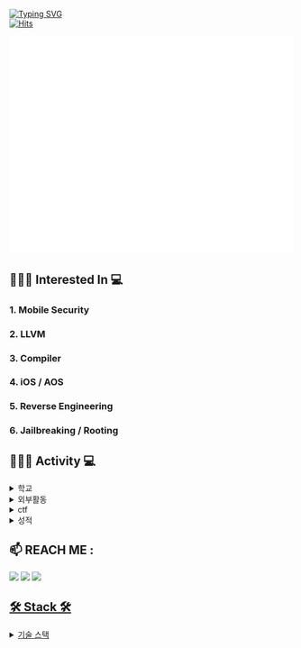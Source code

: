 
[![Typing SVG](https://readme-typing-svg.demolab.com?font=Alkatra&weight=500&size=45&duration=4000&pause=3&color=6994CDEE&center=false&vCenter=false&multiline=true&repeat=true&width=1000&height=100&lines=Hello_World+👋)](https://git.io/typing-svg)
<br>
[![Hits](https://hits.seeyoufarm.com/api/count/incr/badge.svg?url=https%3A%2F%2Fgithub.com%2FParkHoHo&count_bg=%23F2E987&title_bg=%23555555&icon=&icon_color=%23E7E7E7&title=Github&edge_flat=false)](https://hits.seeyoufarm.com)

<!--<img src="https://dreamhack-readme-stats.vercel.app/api/stats?username=Armios" /> !-->

![Metrics](/github-metrics.svg)

 ## 👨🏻‍🎓 Interested In 💻
 ### 1. Mobile Security
 ### 2. LLVM
 ### 3. Compiler
 ### 4. iOS / AOS
 ### 5. Reverse Engineering
 ### 6. Jailbreaking / Rooting
 
 ## 👨🏻‍🎓 Activity 💻
 <details markdown="1">
  <summary>학교</summary>
  <div>
    <ul>
     </br>
      <li>순천향대 정보보호학과 입학(2021~)</li> </br>
      <li>순천향대 정보보호학과 성적 장학금-장려 (1학년 2학기) </li></br>
      <li>순천향대 정보보호학과 수석(2학년 2학기)</li></br>
      <li>순천향대 정보보호 동아리 SecurityFirst 리버싱팀(2021.03 ~ 2021.12)</li></br>
      <li>순천향대 인공지능보안 연구실 CTI (2021.12 ~ 2022.12)</li>
      <ul>
          <li>논문 투고 - RF Fingerprinting Method for Passive Key Entry System Authentication using MFCC features (WISA)</li>
          <li>논문 투고 - Man-in-the-middle Atack Simulation for Embedded System utilizing BLE Communicatoin(정보보호협회 추계학술대회)</li>
      </ul>
     </br>
      <li>순천향대 취약점분석 동아리 TOOR 모바일 취약점 분석팀(2022.08~2023.03)</li>
     <ul>
      <li>디스코드 취약점 발견 및 분석 (0-day attack -> Patch -> 1-day attack)</li></br>
     </ul>
     <li>순천향대학교 청소년 정보보호 페스티벌 2024 문제출제 - Forensic(what_is_aab)</li>
    </ul>
  </div>
</details>


<details markdown="1">
  <summary>외부활동</summary>
  <div>
    <ul>
     <br>
      <li>S-개발자 1기 2차 수료(2023.06 ~2023.12)</li></br>
      <li>이스트 시큐리티 참여 프로젝트(2023.09 ~2023.12)</li>
     <ul>
      <li>
       윈도우취약점점검도구 제작
      </li>
     </ul>
    </br>
      <li>KISIA 주최 정보보호 해커톤(2023.11.13~11.14)</li>
     <ul>
      <li>
       QRCode 인증 서비스 - iOS 앱개발, 프론트엔드 개발
      </li>
     </ul>
    </ul>
  </div>
</details>

<details>
 <summary>ctf</summary>
 <div>
  </br>
  <ul>
   <li>
    Fiesta2024 - 시나리오-S-3-1(Android), 시나리오-S-3-2(Android)
   </li> 
  </ul>
  
 </div>
</details>

<details>
  <summary>성적</summary>

  | 1학년 1학기 | 1학년 2학기 | 2학년 1학기 | 2학년 2학기 |
  | --------- | --------- | --------- | --------- | 
  | 3.97  | 4.24  | 4.17  | 4.29 |

</details>

## 📫 REACH ME : 
<!--옵시디언 링크걸기 --><a href="" target="_blank"><img src="https://img.shields.io/badge/Obsidian-7C3AED?style=for-the-badge&logo=Obsidian&logoColor=white"/></a>

<!--인스타그램 링크걸기--><a href="https://www.instagram.com/p_ho_ho/" target="_blank"><img src="https://img.shields.io/badge/Instagram-E4405F?style=for-the-badge&logo=Instagram&logoColor=white"></a>

<!--이메일 링크 걸기 링크걸기--><a href="mailto:ddalgicake2000@naver.com" target="_blank"><img src="https://img.shields.io/badge/Naver-03C75A?style=for-the-badge&logo=Naver&logoColor=white">
</br>


## 🛠 Stack 🛠
<details>
  <summary>기술 스택</summary>

##  My Favorite ❤️
<table>
  <tbody>
    <tr>
      <td align="center"><img src="https://user-images.githubusercontent.com/25181517/121406389-6267a300-c95e-11eb-8d67-f1e22afe8aea.png" width="100px;" alt=""/><br /></td>
      <td align="center"><img src="https://user-images.githubusercontent.com/25181517/192106073-90fffafe-3562-4ff9-a37e-c77a2da0ff58.png"  width="100px;" alt=""/><br /></td>
      <td align="center"><img src="https://user-images.githubusercontent.com/25181517/192599922-3a8ceb1c-ff1d-40bc-b73c-99ea1182d8ad.png" width="100px;" alt=""/><br /></td>
    </tr>
      <td align="center"><b>swift</b></td>
      <td align="center"><b>c++</b></td>
      <td align="center"><b>Rust</b></td>
    </tr>
  </tbody>
</table>

## Used Editor 🛠 
<table>
  <tbody>
    <tr>
      <td align="center"><img src="https://user-images.githubusercontent.com/25181517/192108895-20dc3343-43e3-4a54-a90e-13a4abbc57b9.png" width="100px;" alt=""/><br /></td>
      <td align="center"><img src="https://user-images.githubusercontent.com/25181517/186711578-bf30cb30-40b7-4b45-95a5-bdf837c372e7.png" width="100px;" alt=""/><br /></td>
      <td align="center"><img src="https://user-images.githubusercontent.com/25181517/192108891-d86b6220-e232-423a-bf5f-90903e6887c3.png" width="100px;" alt=""/><br /></td>
    </tr>
      <td align="center"><b>Android-Studio</b></td>
      <td align="center"><b>Xcode</b></td>
      <td align="center"><b>VSCode</b></td>
    </tr>
  </tbody>
</table>


## Favorite OS 💻

<table>
  <tbody>
    <tr>
      <td align="center"><img src="https://user-images.githubusercontent.com/25181517/121406611-a8246b80-c95e-11eb-9b11-b771486377f6.png" width="100px;" alt=""/><br /></td>
      <td align="center"><img src="https://user-images.githubusercontent.com/25181517/117269608-b7dcfb80-ae58-11eb-8e66-6cc8753553f0.png" width="100px;" alt=""/><br /></td>
      <td align="center"><img src="https://user-images.githubusercontent.com/25181517/186884152-ae609cca-8cf1-4175-8d60-1ce1fa078ca2.png" width="100px;" alt=""/><br /></td>
    </tr>
      <td align="center"><b>iOS 👍🏻</b></td>
      <td align="center"><b>Android</b></td>
      <td align="center"><b>MacOS</b></td>
    </tr>
  </tbody>
</table>

## ETC,,,
<img src="https://img.shields.io/badge/JAVA-F7DF1E?style=for-the-badge&logo=JAVA&logoColor=white">
<img src="https://img.shields.io/badge/Kotlin-7F52FF?style=for-the-badge&logo=Kotlin&logoColor=white">
<img src="https://img.shields.io/badge/Dart-0175C2?style=for-the-badge&logo=Dart&logoColor=white">
</br>
<img src="https://img.shields.io/badge/css3-1572B6?style=for-the-badge&logo=css3&logoColor=white">
<img src="https://img.shields.io/badge/Javascript-F7DF1E?style=for-the-badge&logo=javascript&logoColor=white">
<img src="https://img.shields.io/badge/Next.js-000000?style=for-the-badge&logo=Next.js&logoColor=white">
</br>
<img src="https://img.shields.io/badge/Go-00ADD8?style=for-the-badge&logo=Go&logoColor=white">
<img src="https://img.shields.io/badge/Rust-000000?style=for-the-badge&logo=Rust&logoColor=white">
<img src="https://img.shields.io/badge/python-3776AB?style=for-the-badge&logo=Python&logoColor=white">
</br>
<img src="https://img.shields.io/badge/Docker-2496ED?style=for-the-badge&logo=Docker#&logoColor=white">


<div style="display:flex; flex-direction:row;">


  
</div><br>




<!--
**ParkHoHo/ParkHoHo** is a ✨ _special_ ✨ repository because its `README.md` (this file) appears on your GitHub profile.

Here are some ideas to get you started:

- 🔭 I’m currently working on ...
- 🌱 I’m currently learning ...
- 👯 I’m looking to collaborate on ...
- 🤔 I’m looking for help with ...
- 💬 Ask me about ...
- 📫 How to reach me: ...
- 😄 Pronouns: ...
- ⚡ Fun fact: ...
-->


